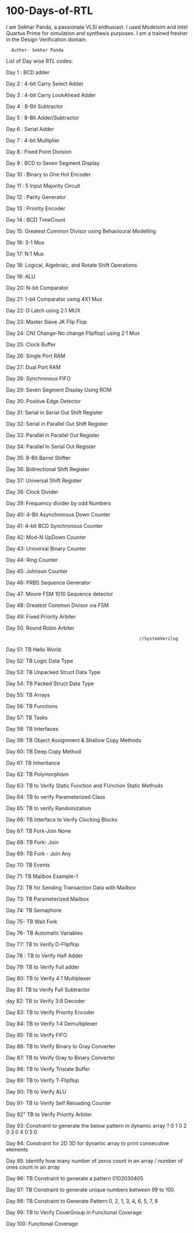 # 100-Days-of-RTL
I am Sekhar Panda, a passionate VLSI enthusiast. I used Modelsim and Intel Quartus Prime for simulation and synthesis purposes. I am a trained fresher in the Design Verification domain.

      Author- Sekhar Panda

List of Day wise RTL codes:

Day 1 :     BCD adder 

Day 2 :     4-bit Carry Select Adder 

Day 3 :     4-bit Carry LookAhead Adder     

Day 4 :     8-Bit Subtractor   

Day 5 :     8-Bit Adder/Subtractor   
 
Day 6 :     Serial Adder    

Day 7 :     4-bit Multiplier     

Day 8 :     Fixed Point Division     

Day 9 :     BCD to Seven Segment Display  

Day 10 :    Binary to One Hot Encoder
 
Day 11 :    5 Input Majority Circuit    

Day 12 :    Parity Generator    

Day 13 :    Priority Encoder 

Day 14 :    BCD TimeCount    

Day 15:    Greatest Common Divisor using Behavioural Modelling    

Day 16:    3-1 Mux  

Day 17:   N:1 Mux     
 
Day 18:   Logical, Algebraic, and Rotate Shift Operations    

Day 19:   ALU   

Day 20:   N-bit Comparator  

Day 21:   1-bit Comparator using 4X1 Mux    

Day 22:   D Latch using 2:1 MUX    

Day 23:   Master Slave JK Flip Flop    

Day 24:   CN( Change-No change Flipflop) using 2:1 Mux

Day 25:   Clock Buffer     

Day 26:   Single Port RAM     

Day 27:   Dual Port RAM  

Day 28:   Synchronous FIFO    

Day 29:   Seven Segment Display Using ROM

Day 30:   Positive Edge Detector          

Day 31:   Serial in Serial Out Shift Register   

Day 32:   Serial in Parallel Out Shift Register   

Day 33:   Parallel in Parallel Out Register   

Day 34:   Parallel In Serial Out Register    
 
Day 35:   8-Bit Barrel Shifter  

Day 36:   Bidirectional Shift Register   
    
Day 37:   Universal Shift Register       

Day 38:   Clock Divider     

Day 39:   Frequency divider by odd Numbers

Day 40:   4-Bit Asynchronous Down Counter  

Day 41:   4-bit BCD Synchronous Counter   

Day 42:   Mod-N UpDown Counter   

Day 43:   Universal Binary Counter    

Day 44:   Ring Counter    

Day 45:   Johnson Counter  

Day 46:   PRBS Sequence Generator

Day 47:   Moore FSM 1010 Sequence detector 

Day 48:   Greatest Common Divisor via FSM

Day 49:   Fixed Priority Arbiter

Day 50:   Round Robin Arbiter

                                                       //SystemVerilog

Day 51:   TB Hello World 

Day 52:   TB Logic Data Type 

Day 53:   TB Unpacked Struct Data Type

Day 54:   TB Packed Struct Data Type

Day 55:   TB Arrays

Day 56:   TB Functions

Day 57:   TB Tasks

Day 58:   TB Interfaces

Day 59:   TB Object Assignment & Shallow Copy Methods

Day 60:   TB Deep Copy Method

Day 61:   TB Inheritance

Day 62:   TB Polymorphism 

Day 63:   TB to Verify Static Function and FUnction Static Methods

Day 64:   TB to verify Parameterized Class

Day 65:   TB to verify Randomization

Day 66:   TB Interface to Verify Clocking Blocks

Day 67:   TB Fork-Join None

Day 68:   TB Fork- Join

Day 69:   TB Fork - Join Any

Day 70:   TB Events

Day 71:   TB Mailbox Example-1 

Day 72:   TB for Sending Transaction Data with Mailbox

Day 73:   TB Parameterized Mailbox

Day 74:   TB Semaphore

Day 75-   TB Wait Fork

Day 76-   TB Automatic Variables

Day 77:   TB to Verify D-Flipflop 

Day 78 :  TB to Verify Half Adder

Day 79:   TB to Verify Full adder

Day 80:   TB to Verify 4:1 Multiplexer

Day 81:   TB to Verify Full Subtractor 

day 82:   TB to Verify 3:8 Decoder

Day 83:   TB to Verify Priority Encoder 

Day 84:   TB to Verify 1:4 Demultiplexer 

Day 85:   TB to Verify FIFO 

Day 86:   TB to Verify Binary to Gray Converter

Day 87:   TB to Verify Gray to Binary Converter

Day 88:   TB to Verify Tristate Buffer

Day 89:   TB to Verify T-Flipflop

Day 90:   TB to Verify ALU 

Day 91-   TB to Verify Self Reloading Counter

Day 92"   TB to Verify Priority Arbiter 

Day 93:   Constraint to generate the below pattern in dynamic array ? 0 1 0 2 0 3 0 4 0 5 0 

Day 94:   Constraint for 2D 3D for dynamic array to print consecutive elements

Day 95:   Identify how many number of zeros count in an array / number of ones count in an array

Day 96:   TB Constraint to generate a pattern 0102030405

Day 97:   TB Constraint to generate unique numbers between 99 to 100 

Day 98:   TB Constraint to Generate Pattern 0, 2, 1, 3, 4, 6, 5, 7, 8 

Day 99:   TB to Verify CoverGroup in Functional Coverage 

Day 100:  Functional Coverage 
